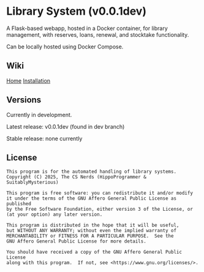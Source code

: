 # Library System (v0.0.1dev)
A Flask-based webapp, hosted in a Docker container, for library management, with reserves, loans, renewal, and stocktake functionality.


Can be locally hosted using Docker Compose.

## Wiki
[Home](https://github.com/The-CS-Nerds/Library-System/wiki)
[Installation](https://github.com/The-CS-Nerds/Library-System/wiki/Installation)

## Versions
Currently in development.

Latest release: v0.0.1dev (found in dev branch)

Stable release: none currently


## License
    This program is for the automated handling of library systems.
    Copyright (C) 2025, The CS Nerds (HippoProgrammer & SuitablyMysterious)

    This program is free software: you can redistribute it and/or modify
    it under the terms of the GNU Affero General Public License as published
    by the Free Software Foundation, either version 3 of the License, or
    (at your option) any later version.

    This program is distributed in the hope that it will be useful,
    but WITHOUT ANY WARRANTY; without even the implied warranty of
    MERCHANTABILITY or FITNESS FOR A PARTICULAR PURPOSE.  See the
    GNU Affero General Public License for more details.

    You should have received a copy of the GNU Affero General Public License
    along with this program.  If not, see <https://www.gnu.org/licenses/>.
